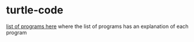 # turtle-code
<a href="https://docs.google.com/document/d/1F2ZIQBOgYj0uhA3nZ2e4JRi1rRpWmJdahbDRdM9zeVo/pub">list of programs here</a>
where the list of programs has an explanation of each program
